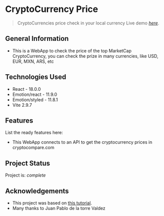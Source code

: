 # CryptoCurrency Price
> CryptoCurrencies price check in your local currency
> Live demo [_here_](https://crypto-vite.netlify.app/). <!-- If you have the project hosted somewhere, include the link here. -->

## General Information
- This is a WebApp to check the price of the top MarketCap CryptoCurrency, you can check the prize in many currencies, like USD, EUR, MXN, ARS, etc
<!-- You don't have to answer all the questions - just the ones relevant to your project. -->


## Technologies Used
- React - 18.0.0
- Emotion/react - 11.9.0
- Emotion/styled - 11.8.1
- Vite 2.9.7


## Features
List the ready features here:
- This WebApp connects to an API to get the cryptocurrency prices in cryptocompare.com


## Project Status
Project is: _complete_


## Acknowledgements
- This project was based on [this tutorial](https://www.udemy.com/course/react-de-principiante-a-experto-creando-mas-de-10-aplicaciones/).
- Many thanks to Juan Pablo de la torre Valdez
